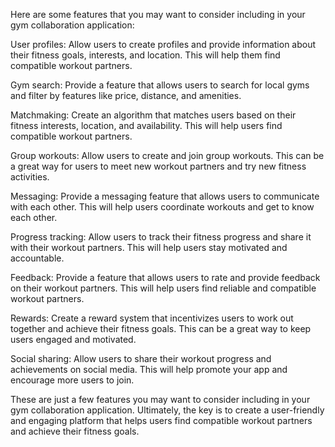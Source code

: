 Here are some features that you may want to consider including in your gym collaboration application:

User profiles: Allow users to create profiles and provide information about their fitness goals, interests, and location. This will help them find compatible workout partners.

Gym search: Provide a feature that allows users to search for local gyms and filter by features like price, distance, and amenities.

Matchmaking: Create an algorithm that matches users based on their fitness interests, location, and availability. This will help users find compatible workout partners.

Group workouts: Allow users to create and join group workouts. This can be a great way for users to meet new workout partners and try new fitness activities.

Messaging: Provide a messaging feature that allows users to communicate with each other. This will help users coordinate workouts and get to know each other.

Progress tracking: Allow users to track their fitness progress and share it with their workout partners. This will help users stay motivated and accountable.

Feedback: Provide a feature that allows users to rate and provide feedback on their workout partners. This will help users find reliable and compatible workout partners.

Rewards: Create a reward system that incentivizes users to work out together and achieve their fitness goals. This can be a great way to keep users engaged and motivated.

Social sharing: Allow users to share their workout progress and achievements on social media. This will help promote your app and encourage more users to join.

These are just a few features you may want to consider including in your gym collaboration application. Ultimately, the key is to create a user-friendly and engaging platform that helps users find compatible workout partners and achieve their fitness goals.
